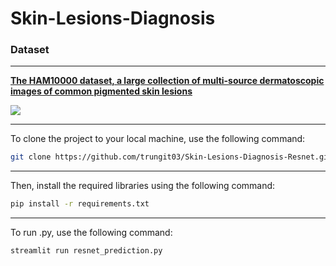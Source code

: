 # Skin-Lesions-Diagnosis

### **Dataset**

---

[**The HAM10000 dataset, a large collection of multi-source dermatoscopic images of common pigmented skin lesions**](https://dataverse.harvard.edu/dataset.xhtml?persistentId=doi:10.7910/DVN/DBW86T)

![](https://github.com/ashishpatel26/Skin-Lesions-Detection-Deep-learning/blob/main/images/dataset.JPG)
___
To clone the project to your local machine, use the following command:
```bash 
git clone https://github.com/trungit03/Skin-Lesions-Diagnosis-Resnet.git
```
___
Then, install the required libraries using the following command:
```bash
pip install -r requirements.txt
```
___
To run .py, use the following command:
```bash
streamlit run resnet_prediction.py
```
